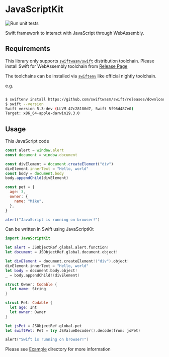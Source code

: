 # JavaScriptKit

![Run unit tests](https://github.com/kateinoigakukun/JavaScriptKit/workflows/Run%20unit%20tests/badge.svg?branch=master)

Swift framework to interact with JavaScript through WebAssembly.

## Requirements

This library only supports [`swiftwasm/swift`](https://github.com/swiftwasm/swift) distribution toolchain. Please install Swift for WebAssembly toolchain from [Release Page](https://github.com/swiftwasm/swift/releases)

The toolchains can be installed via [`swiftenv`](https://github.com/kylef/swiftenv) like official nightly toolchain.

e.g.
```sh

$ swiftenv install https://github.com/swiftwasm/swift/releases/download/swift-wasm-DEVELOPMENT-SNAPSHOT-2020-06-03-a/swift-wasm-DEVELOPMENT-SNAPSHOT-2020-06-03-a-osx.tar.gz
$ swift --version
Swift version 5.3-dev (LLVM 47c28180d7, Swift 5f96d487e0)
Target: x86_64-apple-darwin19.3.0
```

## Usage

This JavaScript code

```javascript
const alert = window.alert
const document = window.document

const divElement = document.createElement("div")
divElement.innerText = "Hello, world"
const body = document.body
body.appendChild(divElement)

const pet = {
  age: 3,
  owner: {
    name: "Mike",
  },
}

alert("JavaScript is running on browser!")
```

Can be written in Swift using JavaScriptKit

```swift
import JavaScriptKit

let alert = JSObjectRef.global.alert.function!
let document = JSObjectRef.global.document.object!

let divElement = document.createElement!("div").object!
divElement.innerText = "Hello, world"
let body = document.body.object!
_ = body.appendChild!(divElement)

struct Owner: Codable {
  let name: String
}

struct Pet: Codable {
  let age: Int
  let owner: Owner
}

let jsPet = JSObjectRef.global.pet
let swiftPet: Pet = try JSValueDecoder().decode(from: jsPet)

alert("Swift is running on browser!")
```


Please see [Example](https://github.com/kateinoigakukun/JavaScriptKit/tree/master/Example) directory for more information
